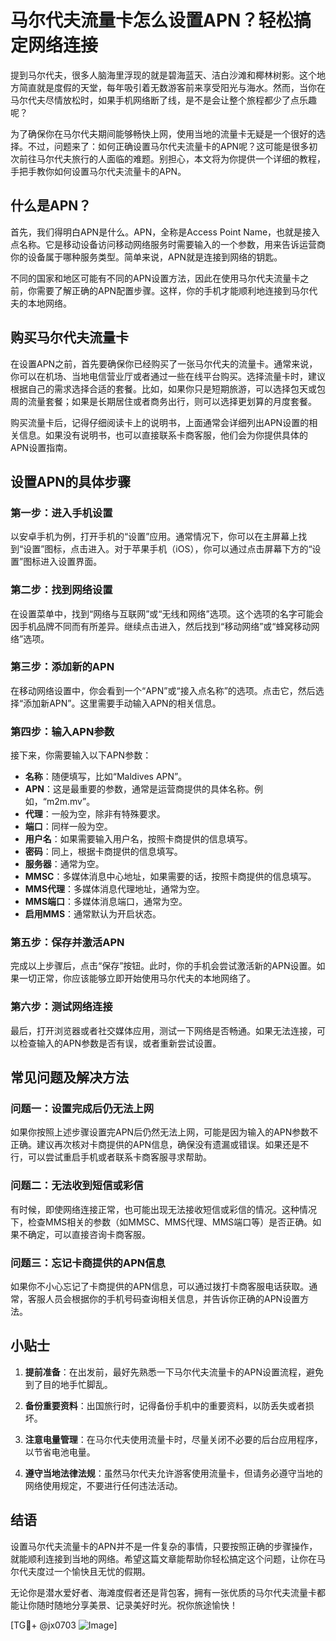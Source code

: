 # 马尔代夫流量卡怎么设置APN？轻松搞定网络连接

提到马尔代夫，很多人脑海里浮现的就是碧海蓝天、洁白沙滩和椰林树影。这个地方简直就是度假的天堂，每年吸引着无数游客前来享受阳光与海水。然而，当你在马尔代夫尽情放松时，如果手机网络断了线，是不是会让整个旅程都少了点乐趣呢？

为了确保你在马尔代夫期间能够畅快上网，使用当地的流量卡无疑是一个很好的选择。不过，问题来了：如何正确设置马尔代夫流量卡的APN呢？这可能是很多初次前往马尔代夫旅行的人面临的难题。别担心，本文将为你提供一个详细的教程，手把手教你如何设置马尔代夫流量卡的APN。

## 什么是APN？

首先，我们得明白APN是什么。APN，全称是Access Point Name，也就是接入点名称。它是移动设备访问移动网络服务时需要输入的一个参数，用来告诉运营商你的设备属于哪种服务类型。简单来说，APN就是连接到网络的钥匙。

不同的国家和地区可能有不同的APN设置方法，因此在使用马尔代夫流量卡之前，你需要了解正确的APN配置步骤。这样，你的手机才能顺利地连接到马尔代夫的本地网络。

## 购买马尔代夫流量卡

在设置APN之前，首先要确保你已经购买了一张马尔代夫的流量卡。通常来说，你可以在机场、当地电信营业厅或者通过一些在线平台购买。选择流量卡时，建议根据自己的需求选择合适的套餐。比如，如果你只是短期旅游，可以选择包天或包周的流量套餐；如果是长期居住或者商务出行，则可以选择更划算的月度套餐。

购买流量卡后，记得仔细阅读卡上的说明书，上面通常会详细列出APN设置的相关信息。如果没有说明书，也可以直接联系卡商客服，他们会为你提供具体的APN设置指南。

## 设置APN的具体步骤

### 第一步：进入手机设置

以安卓手机为例，打开手机的“设置”应用。通常情况下，你可以在主屏幕上找到“设置”图标，点击进入。对于苹果手机（iOS），你可以通过点击屏幕下方的“设置”图标进入设置界面。

### 第二步：找到网络设置

在设置菜单中，找到“网络与互联网”或“无线和网络”选项。这个选项的名字可能会因手机品牌不同而有所差异。继续点击进入，然后找到“移动网络”或“蜂窝移动网络”选项。

### 第三步：添加新的APN

在移动网络设置中，你会看到一个“APN”或“接入点名称”的选项。点击它，然后选择“添加新APN”。这里需要手动输入APN的相关信息。

### 第四步：输入APN参数

接下来，你需要输入以下APN参数：

- **名称**：随便填写，比如“Maldives APN”。
- **APN**：这是最重要的参数，通常是运营商提供的具体名称。例如，“m2m.mv”。
- **代理**：一般为空，除非有特殊要求。
- **端口**：同样一般为空。
- **用户名**：如果需要输入用户名，按照卡商提供的信息填写。
- **密码**：同上，根据卡商提供的信息填写。
- **服务器**：通常为空。
- **MMSC**：多媒体消息中心地址，如果需要的话，按照卡商提供的信息填写。
- **MMS代理**：多媒体消息代理地址，通常为空。
- **MMS端口**：多媒体消息端口，通常为空。
- **启用MMS**：通常默认为开启状态。

### 第五步：保存并激活APN

完成以上步骤后，点击“保存”按钮。此时，你的手机会尝试激活新的APN设置。如果一切正常，你应该能够立即开始使用马尔代夫的本地网络了。

### 第六步：测试网络连接

最后，打开浏览器或者社交媒体应用，测试一下网络是否畅通。如果无法连接，可以检查输入的APN参数是否有误，或者重新尝试设置。

## 常见问题及解决方法

### 问题一：设置完成后仍无法上网

如果你按照上述步骤设置完APN后仍然无法上网，可能是因为输入的APN参数不正确。建议再次核对卡商提供的APN信息，确保没有遗漏或错误。如果还是不行，可以尝试重启手机或者联系卡商客服寻求帮助。

### 问题二：无法收到短信或彩信

有时候，即使网络连接正常，也可能出现无法接收短信或彩信的情况。这种情况下，检查MMS相关的参数（如MMSC、MMS代理、MMS端口等）是否正确。如果不确定，可以直接咨询卡商客服。

### 问题三：忘记卡商提供的APN信息

如果你不小心忘记了卡商提供的APN信息，可以通过拨打卡商客服电话获取。通常，客服人员会根据你的手机号码查询相关信息，并告诉你正确的APN设置方法。

## 小贴士

1. **提前准备**：在出发前，最好先熟悉一下马尔代夫流量卡的APN设置流程，避免到了目的地手忙脚乱。
   
2. **备份重要资料**：出国旅行时，记得备份手机中的重要资料，以防丢失或者损坏。

3. **注意电量管理**：在马尔代夫使用流量卡时，尽量关闭不必要的后台应用程序，以节省电池电量。

4. **遵守当地法律法规**：虽然马尔代夫允许游客使用流量卡，但请务必遵守当地的网络使用规定，不要进行任何违法活动。

## 结语

设置马尔代夫流量卡的APN并不是一件复杂的事情，只要按照正确的步骤操作，就能顺利连接到当地的网络。希望这篇文章能帮助你轻松搞定这个问题，让你在马尔代夫度过一个愉快且无忧的假期。

无论你是潜水爱好者、海滩度假者还是背包客，拥有一张优质的马尔代夫流量卡都能让你随时随地分享美景、记录美好时光。祝你旅途愉快！

[TG💪+ @jx0703 ![Image](https://github.com/user-attachments/assets/dbca1d08-cadb-493c-b0ec-ad6f7a83f270)]